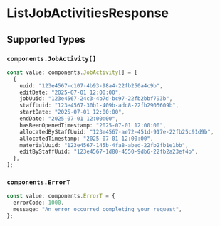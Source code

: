 # ListJobActivitiesResponse


## Supported Types

### `components.JobActivity[]`

```typescript
const value: components.JobActivity[] = [
  {
    uuid: "123e4567-c107-4b93-98a4-22fb250a4c9b",
    editDate: "2025-07-01 12:00:00",
    jobUuid: "123e4567-24c3-4b7d-bc97-22fb2bbf793b",
    staffUuid: "123e4567-30b1-409b-adc8-22fb2905609b",
    startDate: "2025-07-01 12:00:00",
    endDate: "2025-07-01 12:00:00",
    hasBeenOpenedTimestamp: "2025-07-01 12:00:00",
    allocatedByStaffUuid: "123e4567-ae72-451d-917e-22fb25c91d9b",
    allocatedTimestamp: "2025-07-01 12:00:00",
    materialUuid: "123e4567-145b-4fa8-abed-22fb2fb1e1bb",
    editByStaffUuid: "123e4567-1d80-4550-9db6-22fb2a23ef4b",
  },
];
```

### `components.ErrorT`

```typescript
const value: components.ErrorT = {
  errorCode: 1000,
  message: "An error occurred completing your request",
};
```

